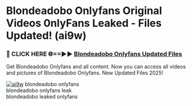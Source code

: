 # Blondeadobo Onlyfans Original Videos 0nlyFans Leaked - Files Updated! (ai9w)

<h3>🔴 CLICK HERE 🌐==►► <a href="https://tinyurl.com/ms9xzufz" rel="nofollow">Blondeadobo Onlyfans Updated Files</a></h3>

Get Blondeadobo Onlyfans and all content. Now you can access all videos and pictures of Blondeadobo Onlyfans. New Updated Files 2025!

[![ai9w](https://i.imgur.com/ppqm5kG.gif)](https://tinyurl.com/ms9xzufz)
blondeadobo onlyfans<br>
blondeadobo onlyfans leak<br>
blondeadobo leaked onlyfans